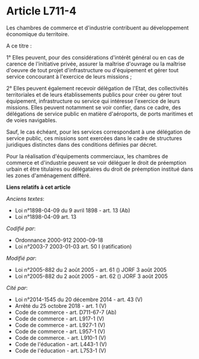 # Article L711-4

Les chambres de commerce et d'industrie contribuent au développement économique du territoire.

A ce titre :

1° Elles peuvent, pour des considérations d'intérêt général ou en cas de carence de l'initiative privée, assurer la maîtrise
d'ouvrage ou la maîtrise d'oeuvre de tout projet d'infrastructure ou d'équipement et gérer tout service concourant à
l'exercice de leurs missions ;

2° Elles peuvent également recevoir délégation de l'Etat, des collectivités territoriales et de leurs établissements publics
pour créer ou gérer tout équipement, infrastructure ou service qui intéresse l'exercice de leurs missions. Elles peuvent
notamment se voir confier, dans ce cadre, des délégations de service public en matière d'aéroports, de ports maritimes et de
voies navigables.

Sauf, le cas échéant, pour les services correspondant à une délégation de service public, ces missions sont exercées dans le
cadre de structures juridiques distinctes dans des conditions définies par décret.

Pour la réalisation d'équipements commerciaux, les chambres de commerce et d'industrie peuvent se voir déléguer le droit de
préemption urbain et être titulaires ou délégataires du droit de préemption institué dans les zones d'aménagement différé.

**Liens relatifs à cet article**

_Anciens textes_:

  - Loi n°1898-04-09 du 9 avril 1898 - art. 13 (Ab)
  - Loi n°1898-04-09 art. 13

_Codifié par_:

  - Ordonnance 2000-912 2000-09-18
  - Loi n°2003-7 2003-01-03 art. 50 I (ratification)

_Modifié par_:

  - Loi n°2005-882 du 2 août 2005 - art. 61 () JORF 3 août 2005
  - Loi n°2005-882 du 2 août 2005 - art. 62 () JORF 3 août 2005

_Cité par_:

  - Loi n°2014-1545 du 20 décembre 2014 - art. 43 (V)
  - Arrêté du 25 octobre 2018 - art. 1 (V)
  - Code de commerce - art. D711-67-7 (Ab)
  - Code de commerce - art. L917-1 (V)
  - Code de commerce - art. L927-1 (V)
  - Code de commerce - art. L957-1 (V)
  - Code de commerce. - art. L910-1 (V)
  - Code de l'éducation - art. L443-1 (V)
  - Code de l'éducation - art. L753-1 (V)
